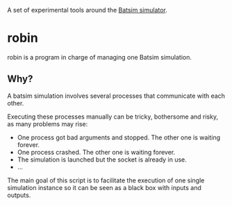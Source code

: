 A set of experimental tools around the
[Batsim simulator](https://github.com/oar-team/batsim).

# robin

robin is a program in charge of managing one Batsim simulation.

## Why?
A batsim simulation involves several processes that communicate with each other.

Executing these processes manually can be tricky, bothersome and risky,
as many problems may rise:
- One process got bad arguments and stopped. The other one is waiting forever.
- One process crashed. The other one is waiting forever.
- The simulation is launched but the socket is already in use.
- ...

The main goal of this script is to facilitate the execution of one single
simulation instance so it can be seen as a black box with inputs and outputs.
